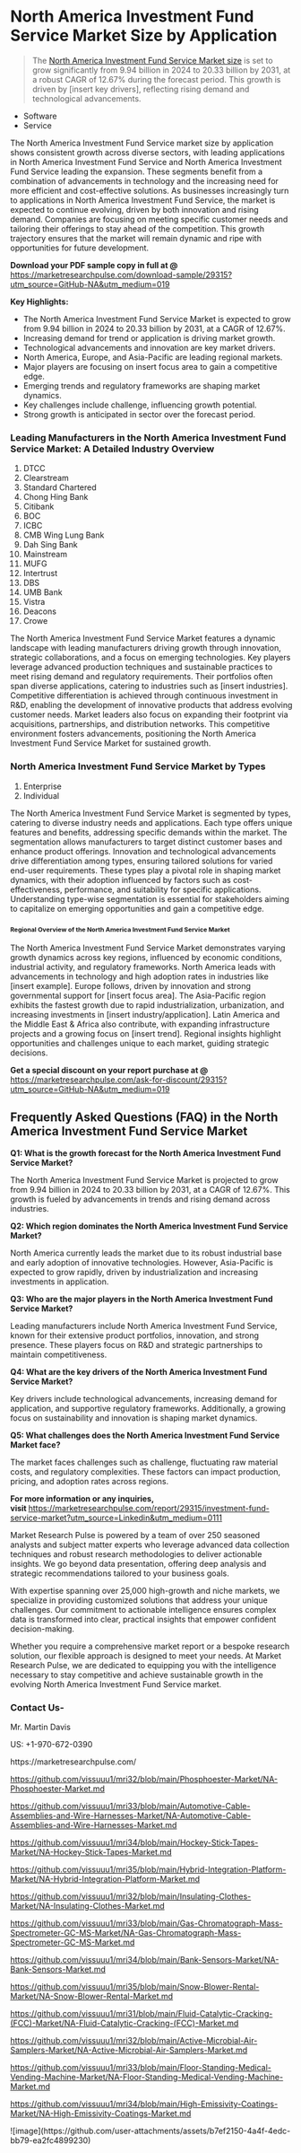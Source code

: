 <h1>North America Investment Fund Service Market&nbsp;Size by Application</h1><blockquote><p>The <a href="https://marketresearchpulse.com/download-sample/29315?utm_source=GitHub-NA&amp;utm_medium=019">North America Investment Fund Service Market size</a> is set to grow significantly from 9.94 billion in 2024 to 20.33 billion by 2031, at a robust CAGR of 12.67% during the forecast period. This growth is driven by [insert key drivers], reflecting rising demand and technological advancements.</p></blockquote><ul><li>Software<li> Service</li></ul><p>The North America Investment Fund Service market size by application shows consistent growth across diverse sectors, with leading applications in North America Investment Fund Service and North America Investment Fund Service leading the expansion. These segments benefit from a combination of advancements in technology and the increasing need for more efficient and cost-effective solutions. As businesses increasingly turn to applications in North America Investment Fund Service, the market is expected to continue evolving, driven by both innovation and rising demand. Companies are focusing on meeting specific customer needs and tailoring their offerings to stay ahead of the competition. This growth trajectory ensures that the market will remain dynamic and ripe with opportunities for future development.</p><p><strong>Download your PDF sample copy in full at @ </strong><a href="https://marketresearchpulse.com/download-sample/29315?utm_source=GitHub-NA&amp;utm_medium=019">https://marketresearchpulse.com/download-sample/29315?utm_source=GitHub-NA&amp;utm_medium=019</a></p><p><strong>Key Highlights: </strong></p><ul><li>The North America Investment Fund Service Market is expected to grow from 9.94 billion in 2024 to 20.33 billion by 2031, at a CAGR of 12.67%.</li><li>Increasing demand for trend or application is driving market growth.</li><li>Technological advancements and innovation are key market drivers.</li><li>North America, Europe, and Asia-Pacific are leading regional markets.</li><li>Major players are focusing on insert focus area to gain a competitive edge.</li><li>Emerging trends and regulatory frameworks are shaping market dynamics.</li><li>Key challenges include challenge, influencing growth potential.</li><li>Strong growth is anticipated in sector over the forecast period.</li></ul><h3>Leading Manufacturers in the North America Investment Fund Service Market: A Detailed Industry Overview</h3><ol><li>DTCC</li><li>Clearstream</li><li>Standard Chartered</li><li>Chong Hing Bank</li><li>Citibank</li><li>BOC</li><li>ICBC</li><li>CMB Wing Lung Bank</li><li>Dah Sing Bank</li><li>Mainstream</li><li>MUFG</li><li>Intertrust</li><li>DBS</li><li>UMB Bank</li><li>Vistra</li><li>Deacons</li><li>Crowe</li></ol><div class="flex max-w-full flex-col flex-grow"><div class="min-h-8 text-message flex w-full flex-col items-end gap-2 whitespace-normal break-words [.text-message+&amp;]:mt-5" dir="auto" data-message-author-role="assistant" data-message-id="fd8432e4-4910-450d-b182-61b7bfb0a01f" data-message-model-slug="gpt-4o"><div class="flex w-full flex-col gap-1 empty:hidden first:pt-[3px]"><div class="markdown prose w-full break-words dark:prose-invert light"><p>The North America Investment Fund Service Market features a dynamic landscape with leading manufacturers driving growth through innovation, strategic collaborations, and a focus on emerging technologies. Key players leverage advanced production techniques and sustainable practices to meet rising demand and regulatory requirements. Their portfolios often span diverse applications, catering to industries such as [insert industries]. Competitive differentiation is achieved through continuous investment in R&amp;D, enabling the development of innovative products that address evolving customer needs. Market leaders also focus on expanding their footprint via acquisitions, partnerships, and distribution networks. This competitive environment fosters advancements, positioning the North America Investment Fund Service Market for sustained growth.</p></div></div></div></div><h3>North America Investment Fund Service Market by Types</h3><ol><li>Enterprise<li> Individual</li></ol><div class="flex max-w-full flex-col flex-grow"><div class="min-h-8 text-message flex w-full flex-col items-end gap-2 whitespace-normal break-words [.text-message+&amp;]:mt-5" dir="auto" data-message-author-role="assistant" data-message-id="084470be-0bb7-4664-bddf-5156b4f41249" data-message-model-slug="gpt-4o-mini"><div class="flex w-full flex-col gap-1 empty:hidden first:pt-[3px]"><div class="markdown prose w-full break-words dark:prose-invert light"><p>The North America Investment Fund Service Market is segmented by types, catering to diverse industry needs and applications. Each type offers unique features and benefits, addressing specific demands within the market. The segmentation allows manufacturers to target distinct customer bases and enhance product offerings. Innovation and technological advancements drive differentiation among types, ensuring tailored solutions for varied end-user requirements. These types play a pivotal role in shaping market dynamics, with their adoption influenced by factors such as cost-effectiveness, performance, and suitability for specific applications. Understanding type-wise segmentation is essential for stakeholders aiming to capitalize on emerging opportunities and gain a competitive edge.</p></div></div></div></div><h3><span style="font-size: 11px;">Regional Overview of the North America Investment Fund Service Market</span></h3><div class="flex max-w-full flex-col flex-grow"><div class="min-h-8 text-message flex w-full flex-col items-end gap-2 whitespace-normal break-words [.text-message+&amp;]:mt-5" dir="auto" data-message-author-role="assistant" data-message-id="e9038762-ce64-4e30-91c9-9bd413514231" data-message-model-slug="gpt-4o-mini"><div class="flex w-full flex-col gap-1 empty:hidden first:pt-[3px]"><div class="markdown prose w-full break-words dark:prose-invert light"><p>The North America Investment Fund Service Market demonstrates varying growth dynamics across key regions, influenced by economic conditions, industrial activity, and regulatory frameworks. North America leads with advancements in technology and high adoption rates in industries like [insert example]. Europe follows, driven by innovation and strong governmental support for [insert focus area]. The Asia-Pacific region exhibits the fastest growth due to rapid industrialization, urbanization, and increasing investments in [insert industry/application]. Latin America and the Middle East &amp; Africa also contribute, with expanding infrastructure projects and a growing focus on [insert trend]. Regional insights highlight opportunities and challenges unique to each market, guiding strategic decisions.</p></div></div></div></div><p><strong>Get a special discount on your report purchase at @ </strong><a href="https://marketresearchpulse.com/ask-for-discount/29315?utm_source=GitHub-NA&amp;utm_medium=019">https://marketresearchpulse.com/ask-for-discount/29315?utm_source=GitHub-NA&amp;utm_medium=019</a></p><h2>Frequently Asked Questions (FAQ) in the North America Investment Fund Service Market</h2><p><strong>Q1: What is the growth forecast for the North America Investment Fund Service Market?</strong></p><p>The North America Investment Fund Service Market is projected to grow from 9.94 billion in 2024 to 20.33 billion by 2031, at a CAGR of 12.67%. This growth is fueled by advancements in trends and rising demand across industries.</p><p><strong>Q2: Which region dominates the North America Investment Fund Service Market?</strong></p><p>North America currently leads the market due to its robust industrial base and early adoption of innovative technologies. However, Asia-Pacific is expected to grow rapidly, driven by industrialization and increasing investments in application.</p><p><strong>Q3: Who are the major players in the North America Investment Fund Service Market?</strong></p><p>Leading manufacturers include North America Investment Fund Service, known for their extensive product portfolios, innovation, and strong presence. These players focus on R&amp;D and strategic partnerships to maintain competitiveness.</p><p><strong>Q4: What are the key drivers of the North America Investment Fund Service Market?</strong></p><p>Key drivers include technological advancements, increasing demand for application, and supportive regulatory frameworks. Additionally, a growing focus on sustainability and innovation is shaping market dynamics.</p><p><strong>Q5: What challenges does the North America Investment Fund Service Market face?</strong></p><p>The market faces challenges such as challenge, fluctuating raw material costs, and regulatory complexities. These factors can impact production, pricing, and adoption rates across regions.</p><p><strong>For more information or any inquiries, visit&nbsp;</strong><a href="https://marketresearchpulse.com/report/29315/investment-fund-service-market?utm_source=Linkedin&utm_medium=0111">https://marketresearchpulse.com/report/29315/investment-fund-service-market?utm_source=Linkedin&utm_medium=0111</a></p><p>Market Research Pulse is powered by a team of over 250 seasoned analysts and subject matter experts who leverage advanced data collection techniques and robust research methodologies to deliver actionable insights. We go beyond data presentation, offering deep analysis and strategic recommendations tailored to your business goals.</p><p>With expertise spanning over 25,000 high-growth and niche markets, we specialize in providing customized solutions that address your unique challenges. Our commitment to actionable intelligence ensures complex data is transformed into clear, practical insights that empower confident decision-making.</p><p>Whether you require a comprehensive market report or a bespoke research solution, our flexible approach is designed to meet your needs. At Market Research Pulse, we are dedicated to equipping you with the intelligence necessary to stay competitive and achieve sustainable growth in the evolving North America Investment Fund Service market.</p><h3><strong>Contact Us-</strong></h3><p>Mr. Martin Davis</p><p>US: +1-970-672-0390</p><p>https://marketresearchpulse.com/</p><p><a href="https://github.com/vissuuu1/mri32/blob/main/Phosphoester-Market/NA-Phosphoester-Market.md">https://github.com/vissuuu1/mri32/blob/main/Phosphoester-Market/NA-Phosphoester-Market.md</a></p><p><a href="https://github.com/vissuuu1/mri33/blob/main/Automotive-Cable-Assemblies-and-Wire-Harnesses-Market/NA-Automotive-Cable-Assemblies-and-Wire-Harnesses-Market.md">https://github.com/vissuuu1/mri33/blob/main/Automotive-Cable-Assemblies-and-Wire-Harnesses-Market/NA-Automotive-Cable-Assemblies-and-Wire-Harnesses-Market.md</a></p><p><a href="https://github.com/vissuuu1/mri34/blob/main/Hockey-Stick-Tapes-Market/NA-Hockey-Stick-Tapes-Market.md">https://github.com/vissuuu1/mri34/blob/main/Hockey-Stick-Tapes-Market/NA-Hockey-Stick-Tapes-Market.md</a></p><p><a href="https://github.com/vissuuu1/mri35/blob/main/Hybrid-Integration-Platform-Market/NA-Hybrid-Integration-Platform-Market.md">https://github.com/vissuuu1/mri35/blob/main/Hybrid-Integration-Platform-Market/NA-Hybrid-Integration-Platform-Market.md</a></p><p><a href="https://github.com/vissuuu1/mri32/blob/main/Insulating-Clothes-Market/NA-Insulating-Clothes-Market.md">https://github.com/vissuuu1/mri32/blob/main/Insulating-Clothes-Market/NA-Insulating-Clothes-Market.md</a></p><p><a href="https://github.com/vissuuu1/mri33/blob/main/Gas-Chromatograph-Mass-Spectrometer-GC-MS-Market/NA-Gas-Chromatograph-Mass-Spectrometer-GC-MS-Market.md">https://github.com/vissuuu1/mri33/blob/main/Gas-Chromatograph-Mass-Spectrometer-GC-MS-Market/NA-Gas-Chromatograph-Mass-Spectrometer-GC-MS-Market.md</a></p><p><a href="https://github.com/vissuuu1/mri34/blob/main/Bank-Sensors-Market/NA-Bank-Sensors-Market.md">https://github.com/vissuuu1/mri34/blob/main/Bank-Sensors-Market/NA-Bank-Sensors-Market.md</a></p><p><a href="https://github.com/vissuuu1/mri35/blob/main/Snow-Blower-Rental-Market/NA-Snow-Blower-Rental-Market.md">https://github.com/vissuuu1/mri35/blob/main/Snow-Blower-Rental-Market/NA-Snow-Blower-Rental-Market.md</a></p><p><a href="https://github.com/vissuuu1/mri31/blob/main/Fluid-Catalytic-Cracking-(FCC)-Market/NA-Fluid-Catalytic-Cracking-(FCC)-Market.md">https://github.com/vissuuu1/mri31/blob/main/Fluid-Catalytic-Cracking-(FCC)-Market/NA-Fluid-Catalytic-Cracking-(FCC)-Market.md</a></p><p><a href="https://github.com/vissuuu1/mri32/blob/main/Active-Microbial-Air-Samplers-Market/NA-Active-Microbial-Air-Samplers-Market.md">https://github.com/vissuuu1/mri32/blob/main/Active-Microbial-Air-Samplers-Market/NA-Active-Microbial-Air-Samplers-Market.md</a></p><p><a href="https://github.com/vissuuu1/mri33/blob/main/Floor-Standing-Medical-Vending-Machine-Market/NA-Floor-Standing-Medical-Vending-Machine-Market.md">https://github.com/vissuuu1/mri33/blob/main/Floor-Standing-Medical-Vending-Machine-Market/NA-Floor-Standing-Medical-Vending-Machine-Market.md</a></p><p><a href="https://github.com/vissuuu1/mri34/blob/main/High-Emissivity-Coatings-Market/NA-High-Emissivity-Coatings-Market.md">https://github.com/vissuuu1/mri34/blob/main/High-Emissivity-Coatings-Market/NA-High-Emissivity-Coatings-Market.md</a></p>
![image](https://github.com/user-attachments/assets/b7ef2150-4a4f-4edc-bb79-ea2fc4899230)
